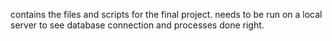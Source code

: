contains the files and scripts for the final project. needs to be run on a local server to see database connection and processes done right.
